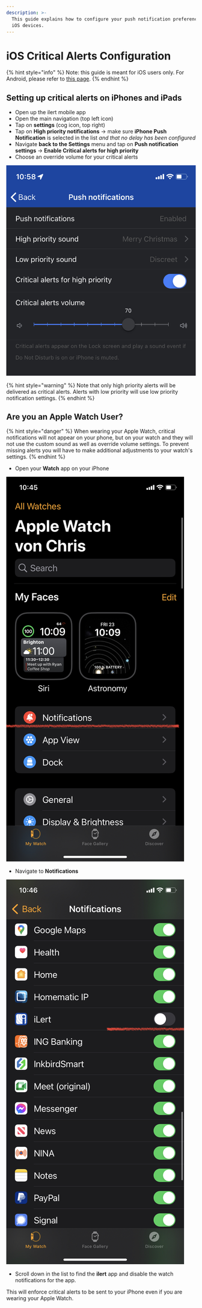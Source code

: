 ```yaml
---
description: >-
  This guide explains how to configure your push notification preferences for
  iOS devices.
---
```


# iOS Critical Alerts Configuration

{% hint style="info" %}
Note: this guide is meant for iOS users only. For Android, please refer to [this page](android-push-notification-dnd-configuration.md).
{% endhint %}

## Setting up critical alerts on iPhones and iPads

* Open up the ilert mobile app
* Open the main navigation (top left icon)
* Tap on **settings** (cog icon, top right)
* Tap on **High priority notifications** -> make sure **iPhone Push Notification** is selected in the list _and that no delay has been configured_
* Navigate **back to the Settings** menu and tap on **Push notification settings** -> **Enable Critical alerts for high priority**
* Choose an override volume for your critical alerts

<img src="../../../.gitbook/assets/IMG_1405.jpg" alt="" data-size="original">

{% hint style="warning" %}
Note that only high priority alerts will be delivered as critical alerts. Alerts with low priority will use low priority notification settings.
{% endhint %}

## Are you an Apple Watch User?

{% hint style="danger" %}
When wearing your Apple Watch, critical notifications will not appear on your phone, but on your watch and they will not use the custom sound as well as override volume settings. To prevent missing alerts you will have to make additional adjustments to your watch's settings.
{% endhint %}

* Open your **Watch** app on your iPhone

![](<../../../.gitbook/assets/IMG_1402 (1).jpg>)

* Navigate to **Notifications**

![](../../../.gitbook/assets/IMG_1404.jpg)

* Scroll down in the list to find the **ilert** app and disable the watch notifications for the app.

This will enforce critical alerts to be sent to your iPhone even if you are wearing your Apple Watch.
